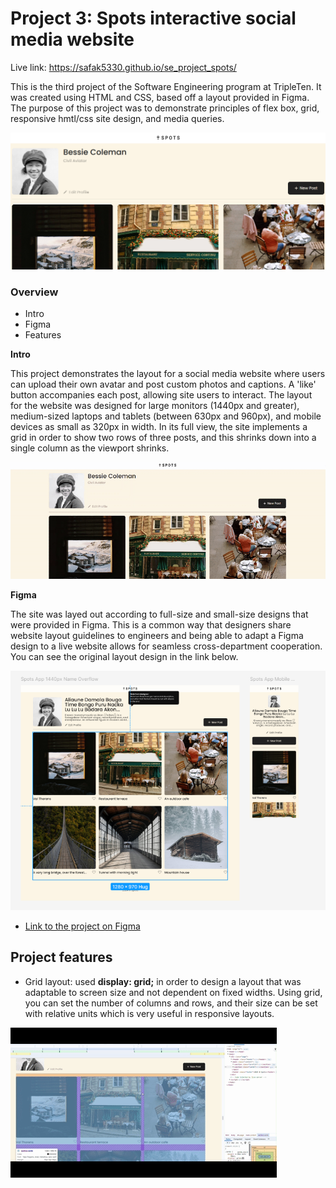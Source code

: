 # Project 3: Spots interactive social media website

Live link: https://safak5330.github.io/se_project_spots/

This is the third project of the Software Engineering program at TripleTen. It was created using HTML and CSS, based off a layout provided in Figma. The purpose of this project was to demonstrate principles of flex box, grid, responsive hmtl/css site design, and media queries.

![preview](./screenshots/preview.png)

### Overview

- Intro
- Figma
- Features

**Intro**

This project demonstrates the layout for a social media website where users can upload their own avatar and post custom photos and captions. A 'like' button accompanies each post, allowing site users to interact. The layout for the website was designed for large monitors (1440px and greater), medium-sized laptops and tablets (between 630px and 960px), and mobile devices as small as 320px in width. In its full view, the site implements a grid in order to show two rows of three posts, and this shrinks down into a single column as the viewport shrinks.

![responsive](./screenshots/responsive-ezgif.com-video-to-gif-converter.gif)

**Figma**

The site was layed out according to full-size and small-size designs that were provided in Figma. This is a common way that designers share website layout guidelines to engineers and being able to adapt a Figma design to a live website allows for seamless cross-department cooperation. You can see the original layout design in the link below.

![figma](./screenshots/figma.png)

- [Link to the project on Figma](https://www.figma.com/file/BBNm2bC3lj8QQMHlnqRsga/Sprint-3-Project-%E2%80%94-Spots?type=design&node-id=2%3A60&mode=design&t=afgNFybdorZO6cQo-1)

## Project features

- Grid layout: used **display: grid;** in order to design a layout that was adaptable to screen size and not dependent on fixed widths. Using grid, you can set the number of columns and rows, and their size can be set with relative units which is very useful in responsive layouts.

![grid](./screenshots/grid%20-%201751572099942.gif)
